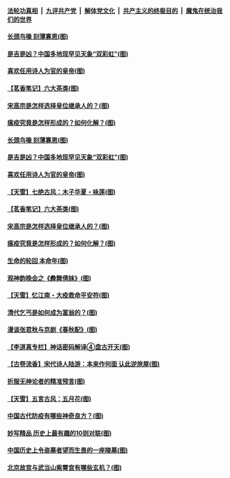 ####  [法轮功真相](../../../../basic/blob/master/README.md?t=05230201) &nbsp;|&nbsp; [九评共产党](../../../../9ping.md/blob/master/README.md?t=05230201) &nbsp;|&nbsp; [解体党文化](../../../../jtdwh.md/blob/master/README.md?t=05230201)  &nbsp;|&nbsp; [共产主义的终极目的](../../../../gczydzjmd.md/blob/master/README.md?t=05230201) &nbsp;|&nbsp; [魔鬼在统治我们的世界](../../../../mgztzwmdsj.md/blob/master/README.md?t=05230201) 

#### [长颈鸟喙 刻薄寡恩(图)](../pages/p7/933643.md?t=05230201) 

#### [是吉是凶？中国多地现罕见天象“双彩虹”(图)](../pages/p7/933827.md?t=05230201) 

#### [喜欢任用诗人为官的皇帝(图)](../pages/p7/933884.md?t=05230201) 

#### [【茗香笔记】六大茶类(图)](../pages/p7/933648.md?t=05230201) 

#### [宋高宗是怎样选择皇位继承人的？(图)](../pages/p7/933637.md?t=05230201) 

#### [瘟疫究竟是怎样形成的？如何化解？(图)](../pages/p7/933857.md?t=05230201) 

#### [长颈鸟喙 刻薄寡恩(图)](../pages/p7/933643.md?t=05230201) 

#### [是吉是凶？中国多地现罕见天象“双彩虹”(图)](../pages/p7/933827.md?t=05230201) 

#### [喜欢任用诗人为官的皇帝(图)](../pages/p7/933884.md?t=05230201) 

#### [【天雪】七绝古风：木子华夏・咏莲(图)](../pages/p7/933657.md?t=05230201) 

#### [【茗香笔记】六大茶类(图)](../pages/p7/933648.md?t=05230201) 

#### [宋高宗是怎样选择皇位继承人的？(图)](../pages/p7/933637.md?t=05230201) 

#### [瘟疫究竟是怎样形成的？如何化解？(图)](../pages/p7/933857.md?t=05230201) 

#### [生命的轮回 本命年(图)](../pages/p7/933451.md?t=05230201) 

#### [观神韵晚会之《彜舞倩妹》(图)](../pages/p7/932869.md?t=05230201) 

#### [【天雪】忆江南・大疫救命平安符(图)](../pages/p7/933649.md?t=05230201) 

#### [清代乞丐是如何成为富翁的？(图)](../pages/p7/933639.md?t=05230201) 

#### [漫谈张君秋与京剧《春秋配》(图)](../pages/p7/933445.md?t=05230201) 

#### [【李道真专栏】神话密码解译④盘古开天(图)](../pages/p7/933450.md?t=05230201) 

#### [【古卷流香】宋代诗人陆游：本来作何面 认此逆旅屋(图)](../pages/p7/933630.md?t=05230201) 

#### [折服无神论者的精准预言(图)](../pages/p7/933535.md?t=05230201) 

#### [【天雪】五言古风：五月花(图)](../pages/p7/933377.md?t=05230201) 

#### [中国古代防疫有哪些神奇良方？(图)](../pages/p7/933244.md?t=05230201) 

#### [妙写精品 历史上最有趣的10则对联(图)](../pages/p7/933248.md?t=05230201) 

#### [中国历史上令盗墓者望而生畏的一座陵墓(图)](../pages/p7/933422.md?t=05230201) 

#### [北京故宫与武当山紫霄宫有哪些玄机？(图)](../pages/p7/933246.md?t=05230201) 

